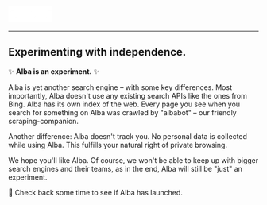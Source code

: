 <img src="https://raw.githubusercontent.com/usealba/.github/main/alba-logo.png" height="32px">

---

## Experimenting with independence.

✨ **Alba is an experiment.** ✨

Alba is yet another search engine – with some key differences. Most importantly, Alba doesn't use any existing search APIs like the ones from Bing. Alba has its own index of the web. Every page you see when you search for something on Alba was crawled by "albabot" – our friendly scraping-companion.

Another difference: Alba doesn't track you. No personal data is collected while using Alba. This fulfills your natural right of private browsing.

We hope you'll like Alba. Of course, we won't be able to keep up with bigger search engines and their teams, as in the end, Alba will still be "just" an experiment.

🚀 Check back some time to see if Alba has launched.
